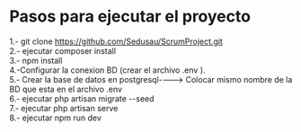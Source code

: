 # Pasos para ejecutar el proyecto  
1.- git clone https://github.com/Sedusau/ScrumProject.git  
2.- ejecutar composer install  
3.- npm install  
4.-Configurar la conexion BD (crear el archivo .env ).  
5.- Crear la base de datos en postgresql----> Colocar mismo nombre de la BD que esta en el archivo .env  
6.- ejecutar php artisan migrate --seed  
7.- ejecutar php artisan serve  
8.- ejecutar npm run dev
